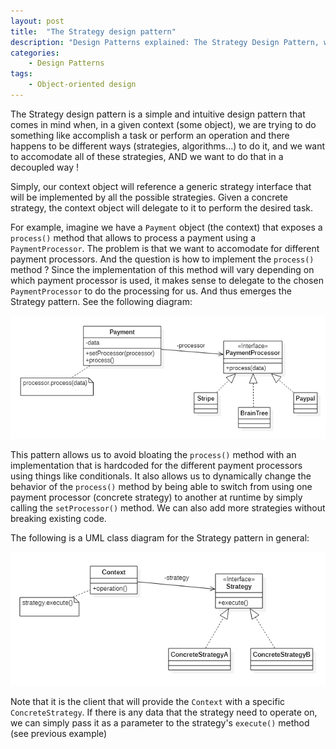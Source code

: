 ```yaml
---
layout: post
title:  "The Strategy design pattern"
description: "Design Patterns explained: The Strategy Design Pattern, with example code and diagrams"
categories: 
    - Design Patterns
tags:
    - Object-oriented design
---
```


The Strategy design pattern is a simple and intuitive design pattern that comes in mind when, in a given context (some object), we are trying to do something like accomplish a task or perform an operation and there happens to be different ways (strategies, algorithms...) to do it, and we want to accomodate all of these strategies, AND we want to do that in a decoupled way !

Simply, our context object will reference a generic strategy interface that will be implemented by all the possible strategies. Given a concrete strategy, the context object will delegate to it to perform the desired task.

For example, imagine we have a `Payment` object (the context) that exposes a `process()` method that allows to process a payment using a `PaymentProcessor`. The problem is that we want to accomodate for different payment processors. And the question is how to implement the `process()` method ?
Since the implementation of this method will vary depending on which payment processor is used, it makes sense to delegate to the chosen `PaymentProcessor` to do the processing for us. And thus emerges the Strategy pattern. See the following diagram:

![Stategy design pattern example 1](/images/blog/design-patterns-strategy/design_patterns_strategy_example_1.png)

This pattern allows us to avoid bloating the `process()` method with an implementation that is hardcoded for the different payment processors using things like conditionals. It also allows us to dynamically change the behavior of the `process()` method by being able to switch from using one payment processor (concrete strategy) to another at runtime by simply calling the `setProcessor()` method. We can also add more strategies without breaking existing code.

The following is a UML class diagram for the Strategy pattern in general:

![Stategy design pattern example 2](/images/blog/design-patterns-strategy/design_patterns_strategy_example_2.png)

Note that it is the client that will provide the `Context` with a specific `ConcreteStrategy`.
If there is any data that the strategy need to operate on, we can simply pass it as a parameter to the strategy's `execute()` method (see previous example)


